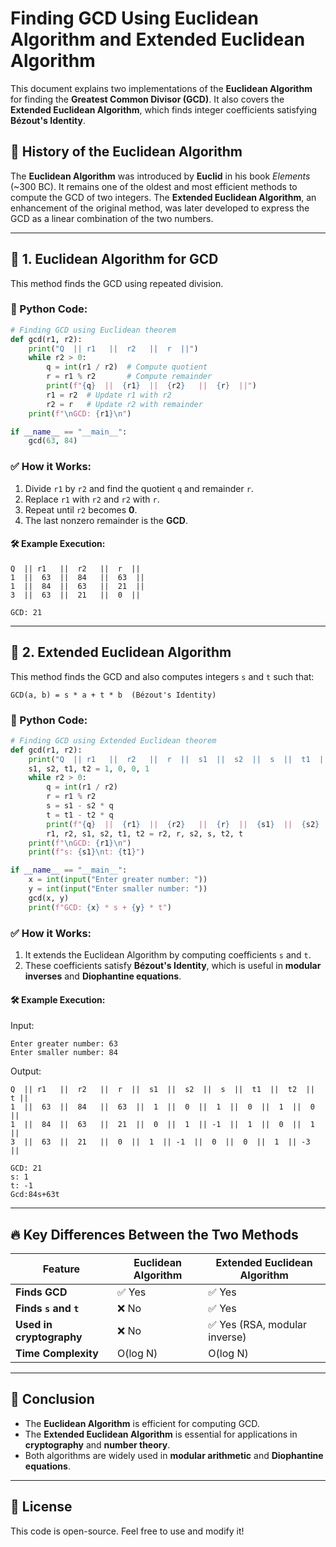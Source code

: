# Finding GCD Using Euclidean Algorithm and Extended Euclidean Algorithm

This document explains two implementations of the **Euclidean Algorithm** for finding the **Greatest Common Divisor (GCD)**. It also covers the **Extended Euclidean Algorithm**, which finds integer coefficients satisfying **Bézout's Identity**.

## 📜 **History of the Euclidean Algorithm**
The **Euclidean Algorithm** was introduced by **Euclid** in his book *Elements* (~300 BC). It remains one of the oldest and most efficient methods to compute the GCD of two integers. The **Extended Euclidean Algorithm**, an enhancement of the original method, was later developed to express the GCD as a linear combination of the two numbers.

---

## 📌 **1. Euclidean Algorithm for GCD**
This method finds the GCD using repeated division.

### **🔹 Python Code:**
```python
# Finding GCD using Euclidean theorem
def gcd(r1, r2):
    print("Q  || r1   ||  r2   ||  r  ||")
    while r2 > 0:
        q = int(r1 / r2)  # Compute quotient
        r = r1 % r2       # Compute remainder
        print(f"{q}  ||  {r1}  ||  {r2}   ||  {r}  ||")
        r1 = r2  # Update r1 with r2
        r2 = r   # Update r2 with remainder
    print(f"\nGCD: {r1}\n")

if __name__ == "__main__":
    gcd(63, 84)
```

### ✅ **How it Works:**
1. Divide `r1` by `r2` and find the quotient `q` and remainder `r`.
2. Replace `r1` with `r2` and `r2` with `r`.
3. Repeat until `r2` becomes **0**.
4. The last nonzero remainder is the **GCD**.

#### **🛠 Example Execution:**
```
Q  || r1   ||  r2   ||  r  ||
1  ||  63  ||  84   ||  63  ||
1  ||  84  ||  63   ||  21  ||
3  ||  63  ||  21   ||  0  ||

GCD: 21
```
---

## 📌 **2. Extended Euclidean Algorithm**
This method finds the GCD and also computes integers `s` and `t` such that:
```
GCD(a, b) = s * a + t * b  (Bézout's Identity)
```

### **🔹 Python Code:**
```python
# Finding GCD using Extended Euclidean theorem
def gcd(r1, r2):
    print("Q  || r1   ||  r2   ||  r  ||  s1  ||  s2  ||  s  ||  t1  ||  t2  ||  t ||")
    s1, s2, t1, t2 = 1, 0, 0, 1
    while r2 > 0:
        q = int(r1 / r2)
        r = r1 % r2
        s = s1 - s2 * q
        t = t1 - t2 * q
        print(f"{q}  ||  {r1}  ||  {r2}   ||  {r}  ||  {s1}  ||  {s2}  ||  {s}  ||  {t1}  ||  {t2}  ||  {t}")
        r1, r2, s1, s2, t1, t2 = r2, r, s2, s, t2, t
    print(f"\nGCD: {r1}\n")
    print(f"s: {s1}\nt: {t1}")

if __name__ == "__main__":
    x = int(input("Enter greater number: "))
    y = int(input("Enter smaller number: "))
    gcd(x, y)
    print(f"GCD: {x} * s + {y} * t")
```

### ✅ **How it Works:**
1. It extends the Euclidean Algorithm by computing coefficients `s` and `t`.
2. These coefficients satisfy **Bézout's Identity**, which is useful in **modular inverses** and **Diophantine equations**.

#### **🛠 Example Execution:**
Input:
```
Enter greater number: 63
Enter smaller number: 84
```
Output:
```
Q  || r1   ||  r2   ||  r  ||  s1  ||  s2  ||  s  ||  t1  ||  t2  ||  t ||
1  ||  63  ||  84   ||  63  ||  1  ||  0  ||  1  ||  0  ||  1  ||  0  ||
1  ||  84  ||  63   ||  21  ||  0  ||  1  || -1  ||  1  ||  0  ||  1  ||
3  ||  63  ||  21   ||  0  ||  1  || -1  ||  0  ||  0  ||  1  || -3  ||

GCD: 21
s: 1
t: -1
Gcd:84s+63t
```

---

## 🔥 **Key Differences Between the Two Methods**
| Feature                     | Euclidean Algorithm | Extended Euclidean Algorithm |
|-----------------------------|---------------------|-----------------------------|
| **Finds GCD**               | ✅ Yes              | ✅ Yes                        |
| **Finds `s` and `t`**       | ❌ No               | ✅ Yes                        |
| **Used in cryptography**    | ❌ No               | ✅ Yes (RSA, modular inverse) |
| **Time Complexity**         | O(log N)           | O(log N)                     |

---

## 📌 **Conclusion**
- The **Euclidean Algorithm** is efficient for computing GCD.
- The **Extended Euclidean Algorithm** is essential for applications in **cryptography** and **number theory**.
- Both algorithms are widely used in **modular arithmetic** and **Diophantine equations**.

---

## 📌 **License**
This code is open-source. Feel free to use and modify it!

